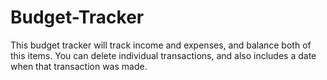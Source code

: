 # Budget-Tracker

This budget tracker will track income and expenses, and balance both of this items. 
You can delete individual transactions, and also includes a date when that transaction was made.
